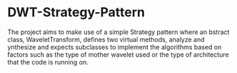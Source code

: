 DWT-Strategy-Pattern
====================

The project aims to make use of a simple Strategy pattern where an bstract class, WaveletTransform, defines two virtual methods, analyze and ynthesize and expects subclasses to implement the algorithms based on factors such as the type of mother wavelet used or the type of architecture that the code is running on.